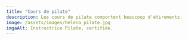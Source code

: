 ```yaml
---
title: "Cours de pilate"
description: Les cours de pilate comportent beaucoup d'étirements.
image: /assets/images/helena_pilate.jpg
imgaAlt: Instructrice Pilate, certifiée.
---
```

